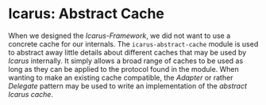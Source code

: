 # Icarus: Abstract Cache
When  we designed the *Icarus-Framework*, we did not want to use a concrete cache for our internals.
The `icarus-abstract-cache` module is used to abstract away little details about different
caches that may be used by *Icarus* internally. It simply allows a broad range of caches
to be used as long as they can be applied to the protocol found in the module.
When wanting to make an existing cache compatible, the *Adapter* or rather *Delegate* pattern 
may be used to write an implementation of the *abstract Icarus cache*.


